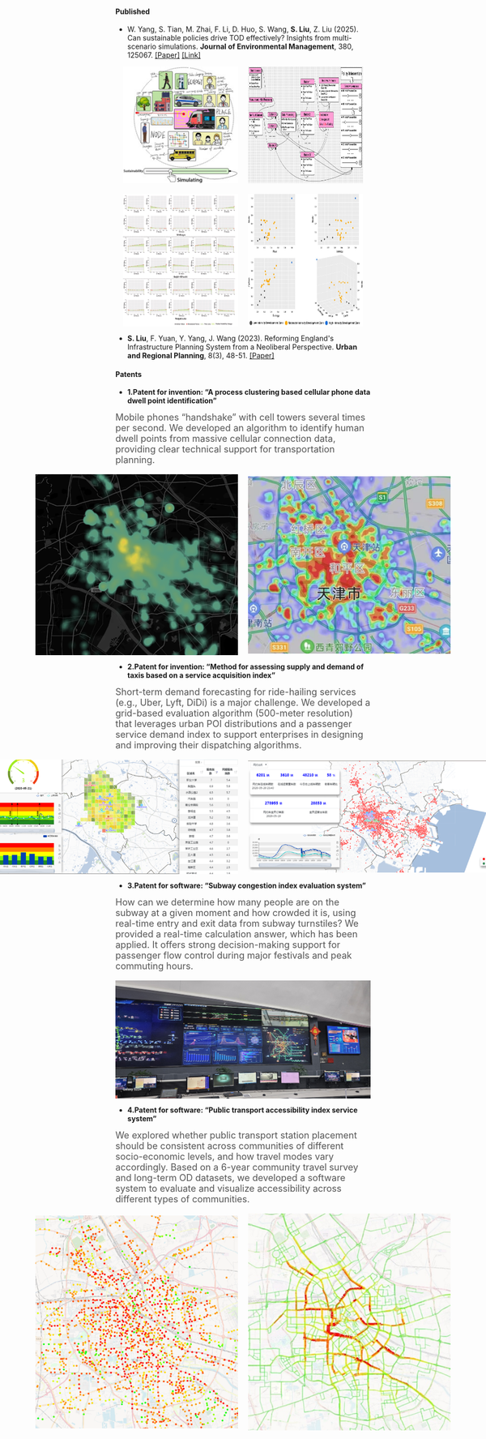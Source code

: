 
#### Published


- W. Yang, S. Tian, M. Zhai, F. Li, D. Huo, S. Wang, <strong>S. Liu</strong>, Z. Liu (2025).  Can sustainable policies drive TOD effectively? Insights from multi-scenario simulations.  <strong>Journal of Environmental Management</strong>, 380, 125067.  [[Paper]](https://doi.org/10.1016/j.jenvman.2025.125067) [[Link]](https://www.sciencedirect.com/science/article/pii/S0301479725010436)
<div style="display: flex; justify-content: center; gap: 20px; flex-wrap: wrap;">
  <img src="static/assets/img/paper1_fig1.png" class="pub-img" alt="Figure 1" style="width: 45%;">
  <img src="static/assets/img/paper1_fig2.png" class="pub-img" alt="Figure 2" style="width: 45%;">
  <img src="static/assets/img/paper1_fig3.png" class="pub-img" alt="Figure 3" style="width: 45%;">
  <img src="static/assets/img/paper1_fig4.png" class="pub-img" alt="Figure 4" style="width: 45%;">
</div>
<p class="patent-desc">



- <strong>S. Liu</strong>, F. Yuan, Y. Yang, J. Wang (2023).  Reforming England's Infrastructure Planning System from a Neoliberal Perspective.  <strong>Urban and Regional Planning</strong>, 8(3), 48-51.  [[Paper]](https://doi.org/10.11648/j.urp.20230803.13)
<p class="patent-desc">



#### Patents

- <strong>1.Patent for invention: “A process clustering based cellular phone data dwell point identification”</strong>
<p style="font-size:18px; color:#555; margin-top:8px;">
  Mobile phones “handshake” with cell towers several times per second. 
  We developed an algorithm to identify human dwell points from massive cellular connection data, 
  providing clear technical support for transportation planning.
</p>

<div style="display:flex; justify-content:center; align-items:center; gap:20px;">
  <img src="static/assets/img/d90284ade4a21513d7b555a6307099fa.png" 
       alt="Patent 1 B" width="400">
  <img src="static/assets/img/80f7c728a3c6c4558a1079005dbd34c9.png" 
       alt="Patent 1 C" width="400">
</div>
<p class="patent-desc">


  

- <strong>2.Patent for invention: “Method for assessing supply and demand of taxis based on a service acquisition index”</strong>
<p style="font-size:18px; color:#555; margin-top:8px;">
  Short-term demand forecasting for ride-hailing services (e.g., Uber, Lyft, DiDi) is a major challenge. We developed a grid-based evaluation algorithm (500-meter resolution) that leverages urban POI distributions and a passenger service demand index to support enterprises in designing and improving their dispatching algorithms.
</p>


<div style="display:flex; justify-content:center; align-items:center; gap:20px;">
  <img src="static/assets/img/6b22d3c5a9ca1cd40dc6da85fed9aba4.png" 
       alt="Patent 2 B" width="600">
  <img src="static/assets/img/8c524c8289184a4e6fdd578e3abff9f6.png" 
       alt="Patent 2 C" width="600">       
</div>
<p class="patent-desc">



- <strong>3.Patent for software: “Subway congestion index evaluation system”</strong>
<p style="font-size:18px; color:#555; margin-top:8px;">
  How can we determine how many people are on the subway at a given moment and how crowded it is, using real-time entry and exit data from subway turnstiles? We provided a real-time calculation answer, which has been applied. It offers strong decision-making support for passenger flow control during major festivals and peak commuting hours.
</p>


<div style="display:flex; justify-content:center; align-items:center; gap:20px;">
  <img src="static/assets/img/20231207_101003.jpg" 
       alt="Patent 3 B" width="600">    
</div>
<p class="patent-desc">



- <strong>4.Patent for software: “Public transport accessibility index service system”</strong>
<p style="font-size:18px; color:#555; margin-top:8px;">
  We explored whether public transport station placement should be consistent across communities of different socio-economic levels, and how travel modes vary accordingly. Based on a 6-year community travel survey and long-term OD datasets, we developed a software system to evaluate and visualize accessibility across different types of communities.
</p>


<div style="display:flex; justify-content:center; align-items:center; gap:20px;">
  <img src="static/assets/img/78e690c9c8a6ef3fd0c11b7a7331f599.png" 
       alt="Patent 4 B" width="400">
  <img src="static/assets/img/bc203ef536176eebb0f811640237007f.png" 
       alt="Patent 4 C" width="400">       
</div>
<p class="patent-desc">

